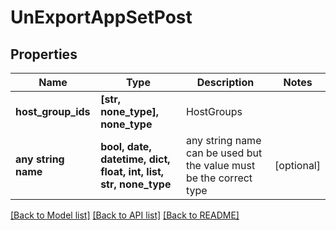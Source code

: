 # UnExportAppSetPost


## Properties
Name | Type | Description | Notes
------------ | ------------- | ------------- | -------------
**host_group_ids** | **[str, none_type], none_type** | HostGroups | 
**any string name** | **bool, date, datetime, dict, float, int, list, str, none_type** | any string name can be used but the value must be the correct type | [optional]

[[Back to Model list]](../README.md#documentation-for-models) [[Back to API list]](../README.md#documentation-for-api-endpoints) [[Back to README]](../README.md)


